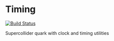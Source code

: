 # Timing
[![Build Status](https://www.travis-ci.com/stevearc/Timing.svg?branch=master)](https://travis-ci.com/github/stevearc/Timing)

Supercollider quark with clock and timing utilities
